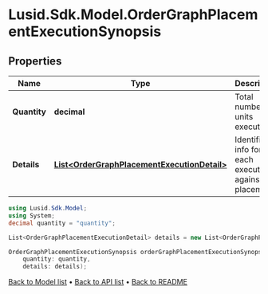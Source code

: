 # Lusid.Sdk.Model.OrderGraphPlacementExecutionSynopsis

## Properties

Name | Type | Description | Notes
------------ | ------------- | ------------- | -------------
**Quantity** | **decimal** | Total number of units executed. | 
**Details** | [**List&lt;OrderGraphPlacementExecutionDetail&gt;**](OrderGraphPlacementExecutionDetail.md) | Identifiers info for each execution against this placement. | 

```csharp
using Lusid.Sdk.Model;
using System;
decimal quantity = "quantity";

List<OrderGraphPlacementExecutionDetail> details = new List<OrderGraphPlacementExecutionDetail>();

OrderGraphPlacementExecutionSynopsis orderGraphPlacementExecutionSynopsisInstance = new OrderGraphPlacementExecutionSynopsis(
    quantity: quantity,
    details: details);
```

[Back to Model list](../README.md#documentation-for-models) &#8226; [Back to API list](../README.md#documentation-for-api-endpoints) &#8226; [Back to README](../README.md)
